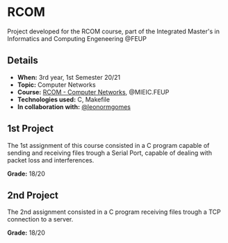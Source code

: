 # RCOM
Project developed for the RCOM course, part of the Integrated Master's in Informatics and Computing Engeneering @FEUP

## Details
- **When:** 3rd year, 1st Semester 20/21
- **Topic:** Computer Networks
- **Course:** [RCOM - Computer Networks](https://sigarra.up.pt/feup/en/ucurr_geral.ficha_uc_view?pv_ocorrencia_id=459483), @MIEIC.FEUP
- **Technologies used:** C, Makefile
- **In collaboration with:** [@leonormgomes](https://github.com/leonormgomes)

## 1st Project
The 1st assignment of this course consisted in a C program capable of sending and receiving files trough a Serial Port, capable of dealing with packet loss and interferences.

**Grade:** 18/20

## 2nd Project
The 2nd assignment consisted in a C program receiving files trough a TCP connection to a server.

**Grade:** 18/20
